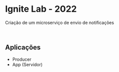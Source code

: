 # Ignite Lab - 2022

Criação de um microserviço de envio de notificações

<br>

## Aplicações
- Producer
- App (Servidor)